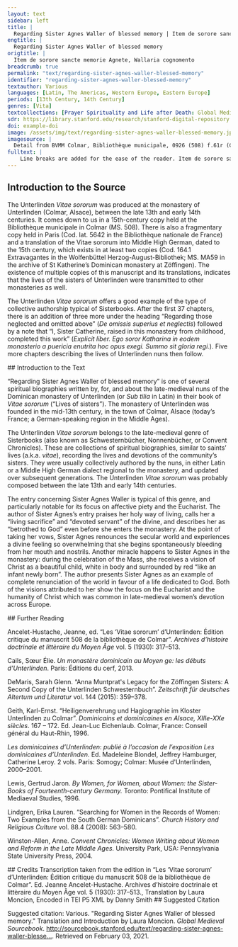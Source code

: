 ```yaml
---
layout: text
sidebar: left
title: |
  Regarding Sister Agnes Waller of blessed memory | Item de sorore sancte memorie Agnete, Wallaria cognomento
engtitle: |
  Regarding Sister Agnes Waller of blessed memory
origtitle: |
  Item de sorore sancte memorie Agnete, Wallaria cognomento
breadcrumb: true
permalink: "text/regarding-sister-agnes-waller-blessed-memory"
identifier: "regarding-sister-agnes-waller-blessed-memory"
textauthor: Various
languages: [Latin, The Americas, Western Europe, Eastern Europe]
periods: [13th Century, 14th Century]
genres: [Vita]
textcollections: [Prayer Spirituality and Life after Death: Global Medieval Perspectives]
sdr: https://library.stanford.edu/research/stanford-digital-repository 
doi: example-doi 
image: /assets/img/text/regarding-sister-agnes-waller-blessed-memory.jpg
imagesource: |
  Detail from BVMM Colmar, Bibliothèque municipale, 0926 (508) f.61r (CC BY-NC 3.0)
fulltext: |
    Line breaks are added for the ease of the reader. Item de sorore sancte memorie Agnete, Wallaria cognomento Regarding Sister Agnes Waller of blessed memory Pie recordacionis soror Agnes, dicta Wallaria, in monasterio huius sancte congregacionis usque ad obitum suum religiose ualde ac laudabiliter conuersata, satagens cottidie semetipsam exhibere hostiam uiuentem, sanctam, deuote et sedulo conseruauit, corpori suo supra modum rigida atque dura. Sister Agnes Waller The editor of the Vitae sororum, Jeanne Ancelet-Hustache, notes that a family of this name existed in Ribeauvillé around the time when Agnes would have lived; it is probable that she belonged to this family. See Ancelet-Hustache, “Les ‘Vitae sororum’ d’Unterlinden: Édition critique du manuscrit 508 de la Bibliothèque de Colmar,” in Archives d’histoire doctrinale et littèraire du Moyen Âge vol. 5 (1930) note 1 p. 412. of pious memory lived very religiously and praiseworthily in the monastery of this holy congregation until her death. Striving every day to present herself as a living sacrifice, holy and pleasing to God, she kept his rule faithfully and diligently as much as she was able, stern and unyielding beyond measure to her body. Hec adhuc in secula maritata magnique feruoris ac deuocionis ad Deum fuit, elemosinis ceterisque deuote insistens operibus pietatis. While she was still in the world, she was betrothed to God and full of great fervor and devotion towards him, faithfully applying herself in almsgiving and in other works of piety. Que cum rebus et diuiciis competenter habundaret, incidit aliquando, Deo permittente, in manus quorumdam nobilium et potentum, qui eam in bonis suis plurimum molestabant, inferentes ei dampnum nimis graue. Since she was reasonably wealthy in property and riches, she sometimes fell, God allowing, into the hands of certain noble and powerful men, who troubled her most frequently regarding her goods, inflicting a very great financial loss on her. Uerum hiis ita gestis, tempus non multo post instabat, quo percipere debuit altaris uiuifica sacramenta. Not long after these things had happened, the time approached in which she was bound to receive the life-giving sacrament of the altar. Itaque interrogata a confessore suo utrum prius ex corde remitteret hiis qui se leserant, ed dicente eo quoniam aliter dare sibi minime presumeret sacrosanctum corpus Christi, tunc illa repente cum multa animi libertate respondens ait: "Si omnia mundi huius regna dicioni mee subiacerent, illis libencius renunciarem, quam unius momenti spacio carere vellem dulcissimo Deo meo; idcirco toto nunc ex corde ignosco et remitto eisdem, quod in me deliquerunt." She was asked by her confessor first whether she had left behind those things which are harmful to her, since, as he said, otherwise he would hardly presume to give her the holy body of Christ. Responding suddenly with a great outspokenness of mind, she said: "If all the kingdoms of this world were to submit themselves to my authority, gladly would I renounce them—that is how much I would be willing to deprive myself of them in one moment, for the sake of my most beloved God; on that account I now completely forgive and dismiss those things which were lacking in me." Quibus dictis, tantam talemque uim sibi intulit remittendo, quod sanguis mox de ipsius ore et naribus exiliuit, confessore suo presente pariter et uidente. When she had said this, she felt such a great power, and so much of it, rush upon her in surrendering that suddenly blood burst forth from her mouth and nostrils. Her confessor was there with her and saw this. Quoniam hec deuota Dei famula omnia mundi prospera et aduersa dispiciens pro nichilo reputauit, ut Christum solum lucrifaceret, ideo gaudium et consolacionem Sancti Spiritus multiplicem accipere meruit in presenti et gloriam in futuro. This devoted servant of God, despising all the favorable and unfavorable things of the world, reckoned them as nothing, in order that she might gain Christ alone. Therefore she was worthy to receive the manifold joy and and consolation of the Holy Spirit in the present, and glory in the future. Huic quoque iam in monasterio existenti donum ualde mirificum et gloriosum contulit inmensa pietas conditoris, quod preterire silencio congruum non putamus. The immense mercy of the Creator also granted a very wonderful and glorious gift to her while she was living in the monastery, which we cannot pass over in silence. Siquidem in nocte festiuitatis sacratissime natalis Domini, infra mattutinarum missarumque sollempnia tunc pariter celebranda, in retrochoro se collocarat, utpote debilis et infirma, nec ualens cantatibus coequari. Indeed, on the night of the most holy festival of the Nativity, during the solemnities of Matins and Mass, she sat down in the rear of the choir, as she was frail and weak and not feeling up to the singing. Cumque interim orationibus ardentissime deuocionis uacaret, subito beatis occulis uisibiliter uidere meruit Dominum Sabaoth, in quem desiderant angeli prospicere. When, however, she gave herself up to prayers of the most passionate devotion, suddenly she was deemed worthy to see, openly and with blessed eyes, the Lord of Hosts,“Dominum Sabaoth” from the Hebrew צבאות (Tzevaot)—in this context, Christ. whom even the angels desire to glimpse. In specie infantis tenerrimi nimiumque decori, qui sibi fuerat diuinitus presentatus. He was present to her through divine inspiration, in the form of a very beautiful child of tender age. Quem iocunditate et leticia ineffabili intuens et agnoscens suum esse et omnium saluatorem, anima ipsius tota liquefacta est pre inmensa dulcidine et amore illius dulcissimi paruuli, eum sibi totis astringere affectibus desiderans, sed tamen sanctum sanctorum manibus contingere non presumpsit. Seeing him with unspeakable delight and happiness and recognizing him to be her savior and the savior of all, her entire soul was liquefied before the immense sweetness and love of this most charming child. She desired to grasp him to herself with complete affection, yet she did not presume to touch the holy of holies with her hands. Erat quoque infans ille beatissimus aspectu delectabilis et ineffabiliter graciosus, nitens corpore candore niueo, sed rubedine quadam pre nimia teneritudine aliquantulum circumfusus, ueluti infantulus recenter iam natus. The most blessed child was delectable to behold and unspeakably graceful, shining with a body which was as white as snow, but surrounded by a certain redness due to very great tenderness of age, just like an infant recently born. Uerumtamen uisio hec ammirabilis et iocunda cicius finita est, sed concepte deuocionis mira suauitas deinceps in corde illius finiri non potuit. This astonishing and delightful vision was quickly finished, but the miraculous sweetness of devotion so conceived could not end in her heart thereafter. Ceterum eandem uisionem triduo antequam de corpore migraret patefecit cuidam deuote ac fide digne sorori, que mihi illam, quemadmodum simplicibus uerbis expressi, per ordinem enarrauit. Three days before she died, God revealed the same vision to a certain sister, devoted and deserving in faith, who told it to me in succession, to the extent that it could be expressed in plain words.This vision of the Christ child is a not uncommon occurrence in the Vitae sororum; the Christ child features prominently in the vitae of prioresses and lifelong choir nuns as well as widows and other women who had joined the monastery later in life. The author’s remark that it was explained to her “in plain words” may refer to a vision by one of the less educated or younger nuns. Obiit autem beata hec soros feliciter sicut et sancte uixerat, assumpta ad regna celestia a Domino Ihesu Christo, quem toto dilexit corde et pura mente. This blessed sister Agnes died happily, in a holy manner just as she had lived, and was taken up to the celestial kingdom by the Lord Jesus Christ, whom she loved with whole heart and pure mind. 
---
```

## Introduction to the Source 
<p dir="ltr" id="docs-internal-guid-9425d976-7fff-06ad-b255-e878d8d61a2b">The Unterlinden <em>Vitae sororum</em> was produced at the monastery of Unterlinden (Colmar, Alsace), between the late 13th and early 14th centuries. It comes down to us in a 15th-century copy held at the Bibliothèque municipale in Colmar (MS. 508). There is also a fragmentary copy held in Paris (Cod. lat. 5642 in the Bibliothèque nationale de France) and a translation of the Vitae sororum into Middle High German, dated to the 15th century, which exists in at least two copies (Cod. 164.1 Extravagantes in the Wolfenbüttel Herzog-August-Bibliothek; MS. MA59 in the archive of St Katherine’s Dominican monastery at Zöffingen). The existence of multiple copies of this manuscript and its translations, indicates that the lives of the sisters of Unterlinden were transmitted to other monasteries as well.</p> <p dir="ltr">The Unterlinden <em>Vitae sororum</em> offers a good example of the type of collective authorship typical of Sisterbooks. After the first 37 chapters, there is an addition of three more under the heading “Regarding those neglected and omitted above” (<em>De omissis superius et neglectis</em>) followed by a note that “I, Sister Catherine, raised in this monastery from childhood, completed this work” (<em>Explicit liber. Ego soror Katharina in eodem monasterio a puericia enutrita hoc opus exegi. Summo sit gloria regi.</em>). Five more chapters describing the lives of Unterlinden nuns then follow.</p>
## Introduction to the Text 
<p>“Regarding Sister Agnes Waller of blessed memory” is one of several spiritual biographies written by, for, and about the late-medieval nuns of the Dominican monastery of Unterlinden (or <em>Sub tilia</em> in Latin) in their book of <em>Vitae sororum</em> (“Lives of sisters”). The monastery of Unterlinden was founded in the mid-13th century, in the town of Colmar, Alsace (today’s France; a German-speaking region in the Middle Ages).</p> <p>The Unterlinden <em>Vitae sororum</em> belongs to the late-medieval genre of Sisterbooks (also known as Schwesternbücher, Nonnenbücher, or Convent Chronicles). These are collections of spiritual biographies, similar to saints’ lives (a.k.a. <em>vitae</em>), recording the lives and devotions of the community’s sisters. They were usually collectively authored by the nuns, in either Latin or a Middle High German dialect regional to the monastery, and updated over subsequent generations. The Unterlinden<em> Vitae sororum</em> was probably composed between the late 13th and early 14th centuries.</p> <p>The entry concerning Sister Agnes Waller is typical of this genre, and particularly notable for its focus on affective piety and the Eucharist. The author of Sister Agnes’s entry praises her holy way of living, calls her a “living sacrifice” and “devoted servant” of the divine, and describes her as “betrothed to God” even before she enters the monastery. At the point of taking her vows, Sister Agnes renounces the secular world and experiences a divine feeling so overwhelming that she begins spontaneously bleeding from her mouth and nostrils. Another miracle happens to Sister Agnes in the monastery: during the celebration of the Mass, she receives a vision of Christ as a beautiful child, white in body and surrounded by red “like an infant newly born”. The author presents Sister Agnes as an example of complete renunciation of the world in favour of a life dedicated to God. Both of the visions attributed to her show the focus on the Eucharist and the humanity of Christ which was common in late-medieval women’s devotion across Europe.</p>
## Further Reading 
<p>Ancelet-Hustache, Jeanne, ed. “Les ‘Vitae sororum’ d’Unterlinden: Édition critique du manuscrit 508 de la bibliothèque de Colmar”. <em>Archives d’histoire doctrinale et littèraire du Moyen Âge </em>vol. 5 (1930): 317–513.</p> <p>Cails, Sœur Élie. <em>Un monastère dominicain au Moyen ge: les débuts d’Unterlinden</em>. Paris: Éditions du cerf, 2013.</p> <p>DeMaris, Sarah Glenn. “Anna Muntprat's Legacy for the Zöffingen Sisters: A Second Copy of the Unterlinden Schwesternbuch”. <em>Zeitschrift für deutsches Altertum und Literatur </em>vol. 144 (2015): 359–378.</p> <p>Geith, Karl-Ernst. “Heiligenverehrung und Hagiographie im Kloster Unterlinden zu Colmar”.<em> Dominicains et dominicaines en Alsace, XIIIe-XXe siècles</em>. 167 – 172. Ed. Jean-Luc Eichenlaub. Colmar, France: Conseil général du Haut-Rhin, 1996.</p> <p><em>Les dominicaines d’Unterlinden</em>: <em>publié à l’occasion de l’exposition Les dominicaines d’Unterlinden.</em> Ed. Madeleine Blondel, Jeffrey Hamburger, Catherine Leroy. 2 vols. Paris: Somogy; Colmar: Musée d'Unterlinden, 2000–2001.</p> <p>Lewis, Gertrud Jaron. <em>By Women, for Women, about Women: the Sister-Books of Fourteenth-century Germany. </em>Toronto: Pontifical Institute of Mediaeval Studies, 1996.</p> <p>Lindgren, Erika Lauren. “Searching for Women in the Records of Women: Two Examples from the South German Dominicans”. <em>Church History and Religious Culture</em> vol. 88.4 (2008): 563–580.</p> <p>Winston-Allen, Anne. <em>Convent Chronicles: Women Writing about Women and Reform in the Late Middle Ages.</em> University Park, USA: Pennsylvania State University Press, 2004.</p>
## Credits
Transcription taken from the edition in “Les ‘Vitae sororum’ d’Unterlinden: Édition critique du manuscrit 508 de la bibliothèque de Colmar”. Ed. Jeanne Ancelet-Hustache. Archives d’histoire doctrinale et littèraire du Moyen Âge vol. 5 (1930): 317–513., 
Translation by Laura Moncion, 
Encoded in TEI P5 XML by Danny Smith
## Suggested Citation
<p>Suggested citation: Various.  "Regarding Sister Agnes Waller of blessed memory." Translation and Introduction by Laura Moncion. <em>Global Medieval Sourcebook</em>. <a href="http://sourcebook.stanford.edu/text/regarding-sister-agnes-waller-blessed-memory">http://sourcebook.stanford.edu/text/regarding-sister-agnes-waller-blesse...</a>. Retrieved on February 03, 2021.</p>